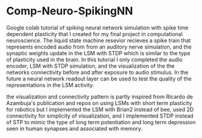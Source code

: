 # Comp-Neuro-SpikingNN
Google colab tutorial of spiking neural network simulation with spike time dependent plasticity that I created for my final project in computational neuroscience. 
The liquid state machine resevior recieves a spike train that represents encoded audio from from an auditory nerve simulation, and the synaptic weights update
in the LSM with STDP which is similar to the type of plasticity used in the brain. 
In this tutorial I only completed the audio encoder, LSM with STDP simulation, and the visualization of the the networks connectivity before and after exposure to audio stimulus. 
In the future a neural network readout layer can be used to test the quality of the representations in the LSM activity. 

the visualization and connectivity pattern is partly inspired from Ricardo de Azambuja's publication and repos on using LSMs with short term plasticity for robotics 
but I implemented the LSM with Brian2 instead of bee, used 2D connectivity for simplicity of visualization, and I implemented STDP instead of STP to mimic the type of long
term potentiation and long term depression seen in human synapses and associated with memory.
